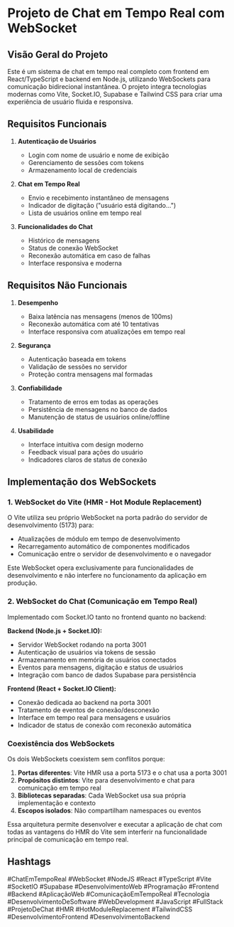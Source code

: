 # Projeto de Chat em Tempo Real com WebSocket

## Visão Geral do Projeto

Este é um sistema de chat em tempo real completo com frontend em React/TypeScript e backend em Node.js, utilizando WebSockets para comunicação bidirecional instantânea. O projeto integra tecnologias modernas como Vite, Socket.IO, Supabase e Tailwind CSS para criar uma experiência de usuário fluida e responsiva.

## Requisitos Funcionais

1. **Autenticação de Usuários**
   - Login com nome de usuário e nome de exibição
   - Gerenciamento de sessões com tokens
   - Armazenamento local de credenciais

2. **Chat em Tempo Real**
   - Envio e recebimento instantâneo de mensagens
   - Indicador de digitação ("usuário está digitando...")
   - Lista de usuários online em tempo real

3. **Funcionalidades do Chat**
   - Histórico de mensagens
   - Status de conexão WebSocket
   - Reconexão automática em caso de falhas
   - Interface responsiva e moderna

## Requisitos Não Funcionais

1. **Desempenho**
   - Baixa latência nas mensagens (menos de 100ms)
   - Reconexão automática com até 10 tentativas
   - Interface responsiva com atualizações em tempo real

2. **Segurança**
   - Autenticação baseada em tokens
   - Validação de sessões no servidor
   - Proteção contra mensagens mal formadas

3. **Confiabilidade**
   - Tratamento de erros em todas as operações
   - Persistência de mensagens no banco de dados
   - Manutenção de status de usuários online/offline

4. **Usabilidade**
   - Interface intuitiva com design moderno
   - Feedback visual para ações do usuário
   - Indicadores claros de status de conexão

## Implementação dos WebSockets

### 1. WebSocket do Vite (HMR - Hot Module Replacement)

O Vite utiliza seu próprio WebSocket na porta padrão do servidor de desenvolvimento (5173) para:
- Atualizações de módulo em tempo de desenvolvimento
- Recarregamento automático de componentes modificados
- Comunicação entre o servidor de desenvolvimento e o navegador

Este WebSocket opera exclusivamente para funcionalidades de desenvolvimento e não interfere no funcionamento da aplicação em produção.

### 2. WebSocket do Chat (Comunicação em Tempo Real)

Implementado com Socket.IO tanto no frontend quanto no backend:

**Backend (Node.js + Socket.IO):**
- Servidor WebSocket rodando na porta 3001
- Autenticação de usuários via tokens de sessão
- Armazenamento em memória de usuários conectados
- Eventos para mensagens, digitação e status de usuários
- Integração com banco de dados Supabase para persistência

**Frontend (React + Socket.IO Client):**
- Conexão dedicada ao backend na porta 3001
- Tratamento de eventos de conexão/desconexão
- Interface em tempo real para mensagens e usuários
- Indicador de status de conexão com reconexão automática

### Coexistência dos WebSockets

Os dois WebSockets coexistem sem conflitos porque:
1. **Portas diferentes**: Vite HMR usa a porta 5173 e o chat usa a porta 3001
2. **Propósitos distintos**: Vite para desenvolvimento e chat para comunicação em tempo real
3. **Bibliotecas separadas**: Cada WebSocket usa sua própria implementação e contexto
4. **Escopos isolados**: Não compartilham namespaces ou eventos

Essa arquitetura permite desenvolver e executar a aplicação de chat com todas as vantagens do HMR do Vite sem interferir na funcionalidade principal de comunicação em tempo real.

## Hashtags

#ChatEmTempoReal #WebSocket #NodeJS #React #TypeScript #Vite #SocketIO #Supabase #DesenvolvimentoWeb #Programação #Frontend #Backend #AplicaçãoWeb #ComunicaçãoEmTempoReal #Tecnologia #DesenvolvimentoDeSoftware #WebDevelopment #JavaScript #FullStack #ProjetoDeChat #HMR #HotModuleReplacement #TailwindCSS #DesenvolvimentoFrontend #DesenvolvimentoBackend